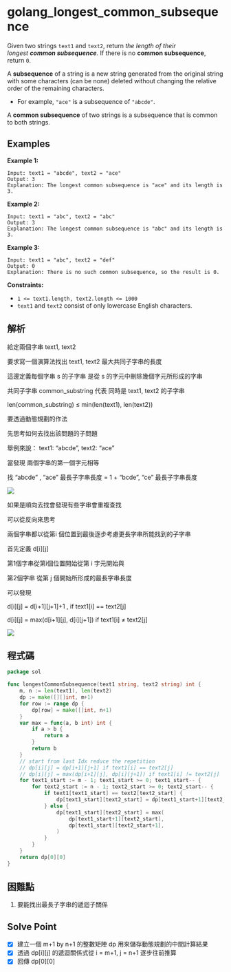 # golang_longest_common_subsequence

Given two strings `text1` and `text2`, return *the length of their longest **common subsequence**.* If there is no **common subsequence**, return `0`.

A **subsequence** of a string is a new string generated from the original string with some characters (can be none) deleted without changing the relative order of the remaining characters.

- For example, `"ace"` is a subsequence of `"abcde"`.

A **common subsequence** of two strings is a subsequence that is common to both strings.

## Examples

**Example 1:**

```
Input: text1 = "abcde", text2 = "ace"
Output: 3
Explanation: The longest common subsequence is "ace" and its length is 3.

```

**Example 2:**

```
Input: text1 = "abc", text2 = "abc"
Output: 3
Explanation: The longest common subsequence is "abc" and its length is 3.

```

**Example 3:**

```
Input: text1 = "abc", text2 = "def"
Output: 0
Explanation: There is no such common subsequence, so the result is 0.

```

**Constraints:**

- `1 <= text1.length, text2.length <= 1000`
- `text1` and `text2` consist of only lowercase English characters.

## 解析

給定兩個字串 text1, text2

要求寫一個演算法找出 text1, text2 最大共同子字串的長度

這邊定義每個字串 s 的子字串 是從 s 的字元中刪除幾個字元所形成的字串

共同子字串 common_substring 代表 同時是 text1, text2 的子字串

len(common_substring) ≤ min(len(text1), len(text2))

要透過動態規劃的作法

先思考如何去找出該問題的子問題

舉例來說： text1: “abcde”, text2: “ace”

當發現 兩個字串的第一個字元相等 

找 “abcde” , “ace” 最長子字串長度 = 1 + “bcde”, “ce” 最長子字串長度

![](https://i.imgur.com/9OwbR4f.png)

如果是順向去找會發現有些字串會重複查找

可以從反向來思考

兩個字串都以從第i 個位置到最後逐步考慮更長字串所能找到的子字串

首先定義 d[i][j] 

第1個字串從第i個位置開始從第 i 字元開始與

第2個字串 從第 j 個開始所形成的最長字串長度

可以發現

d[i][j] = d[i+1][j+1]+1 , if text1[i] == text2[j]

d[i][j] = max(d[i+1][j], d[i][j+1]) if text1[i] ≠ text2[j]  

![](https://i.imgur.com/zsrG7i3.png)

## 程式碼
```go
package sol

func longestCommonSubsequence(text1 string, text2 string) int {
	m, n := len(text1), len(text2)
	dp := make([][]int, m+1)
	for row := range dp {
		dp[row] = make([]int, n+1)
	}
	var max = func(a, b int) int {
		if a > b {
			return a
		}
		return b
	}
	// start from last Idx reduce the repetition
	// dp[i][j] = dp[i+1][j+1] if text1[i] == text2[j]
	// dp[i][j] = max(dp[i+1][j], dp[i][j+1]) if text1[i] != text2[j]
	for text1_start := m - 1; text1_start >= 0; text1_start-- {
		for text2_start := n - 1; text2_start >= 0; text2_start-- {
			if text1[text1_start] == text2[text2_start] {
				dp[text1_start][text2_start] = dp[text1_start+1][text2_start+1] + 1
			} else {
				dp[text1_start][text2_start] = max(
					dp[text1_start+1][text2_start],
					dp[text1_start][text2_start+1],
				)
			}
		}
	}
	return dp[0][0]
}
```
## 困難點

1. 要能找出最長子字串的遞迴子關係

## Solve Point

- [x]  建立一個 m+1 by n+1 的整數矩陣 dp 用來儲存動態規劃的中間計算結果
- [x]  透過 dp[i][j] 的遞迴關係式從 i = m+1, j = n+1 逐步往前推算
- [x]  回傳 dp[0][0]